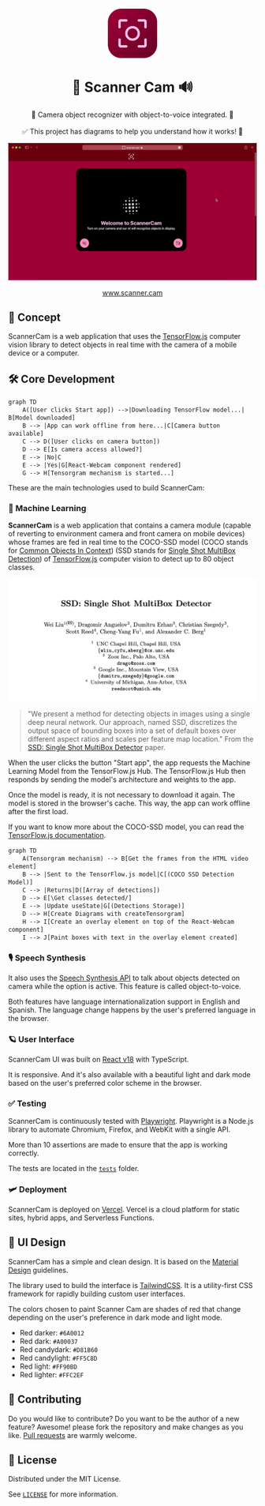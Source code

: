 <p align="center">
  <img
    src=".github/logo.png"
    align="center"
    width="100"
    alt="Scanner Cam"
    title="Scanner Cam"
  />
  <h1 align="center">📸 Scanner Cam 🔊</h1>
</p>

<p align="center">
  📸 Camera object recognizer with object-to-voice integrated. 🤖<br />
  <br />
  ✅ This project has diagrams to help you understand how it works! 📌<br />
</p>

![Demo of ScannerCam](./.github/demo.gif)

<p align="center">
  <a href="https://scanner.cam">www.scanner.cam</a><br />
</p>

## 🤖 Concept

ScannerCam is a web application that uses the [TensorFlow.js](https://www.tensorflow.org/js) computer vision library to detect objects in real time with the camera of a mobile device or a computer.

## 🛠 Core Development

```mermaid
graph TD
    A([User clicks Start app]) -->|Downloading TensorFlow model...| B[Model downloaded]
    B --> |App can work offline from here...|C[Camera button available]
    C --> D([User clicks on camera button])
    D --> E[Is camera access allowed?]
    E --> |No|C
    E --> |Yes|G[React-Webcam component rendered]
    G --> H[Tensorgram mechanism is started...]
```

These are the main technologies used to build ScannerCam:

### 🧠 Machine Learning

**ScannerCam** is a web application that contains a camera module (capable of reverting to environment camera and front camera on mobile devices) whose frames are fed in real time to the COCO-SSD model (COCO stands for [Common Objects In Context](https://cocodataset.org/#home)) (SSD stands for [Single Shot MultiBox Detection](https://arxiv.org/abs/1512.02325)) of [TensorFlow.js](https://www.tensorflow.org/js) computer vision to detect up to 80 object classes.

![SSD: Single Shot MultiBox Detector](./.github/ssd-paper.jpg)

> "We present a method for detecting objects in images using a single deep neural network. Our approach, named SSD, discretizes the output space of bounding boxes into a set of default boxes over different aspect ratios and scales per feature map location." From the [SSD: Single Shot MultiBox Detector](https://arxiv.org/abs/1512.02325) paper.

When the user clicks the button "Start app", the app requests the Machine Learning Model from the TensorFlow.js Hub. The TensorFlow.js Hub then responds by sending the model's architecture and weights to the app.

Once the model is ready, it is not necessary to download it again. The model is stored in the browser's cache. This way, the app can work offline after the first load.

If you want to know more about the COCO-SSD model, you can read the [TensorFlow.js documentation](https://www.tensorflow.org/js/models).

```mermaid
graph TD
    A(Tensorgram mechanism) --> B[Get the frames from the HTML video element]
    B --> |Sent to the TensorFlow.js model|C[(COCO SSD Detection Model)]
    C --> |Returns|D([Array of detections])
    D --> E[\Get classes detected/]
    E --> |Update useState|G[(Detections Storage)]
    D --> H[Create Diagrams with createTensorgram]
    H --> I[Create an overlay element on top of the React-Webcam component]
    I --> J[Paint boxes with text in the overlay element created]
```

### 🎙 Speech Synthesis

It also uses the [Speech Synthesis API](https://developer.mozilla.org/en-US/docs/Web/API/SpeechSynthesis) to talk about objects detected on camera while the option is active. This feature is called object-to-voice.

Both features have language internationalization support in English and Spanish. The language change happens by the user's preferred language in the browser.

### 🪐 User Interface

ScannerCam UI was built on [React v18](https://reactjs.org/blog/2022/03/29/react-v18.html) with TypeScript.

It is responsive. And it's also available with a beautiful light and dark mode based on the user's preferred color scheme in the browser.

### ✅ Testing

ScannerCam is continuously tested with [Playwright](https://playwright.dev/). Playwright is a Node.js library to automate Chromium, Firefox, and WebKit with a single API.

More than 10 assertions are made to ensure that the app is working correctly.

The tests are located in the [`tests`](./tests) folder.

### 🛩 Deployment

ScannerCam is deployed on [Vercel](https://vercel.com). Vercel is a cloud platform for static sites, hybrid apps, and Serverless Functions.

## 🎨 UI Design

ScannerCam has a simple and clean design. It is based on the [Material Design](https://material.io/design) guidelines.

The library used to build the interface is [TailwindCSS](https://tailwindcss.com). It is a utility-first CSS framework for rapidly building custom user interfaces.

The colors chosen to paint Scanner Cam are shades of red that change depending on the user's preference in dark mode and light mode.

- Red darker: `#6A0012`
- Red dark: `#A00037`
- Red candydark: `#D81B60`
- Red candylight: `#FF5C8D`
- Red light: `#FF90BD`
- Red lighter: `#FFC2EF`

## 🤲 Contributing

Do you would like to contribute? Do you want to be the author of a new feature? Awesome! please fork the repository and make changes as you like. [Pull requests](https://github.com/360macky/scanner-cam/pulls) are warmly welcome.

## 📃 License

Distributed under the MIT License.

See [`LICENSE`](./LICENSE) for more information.
